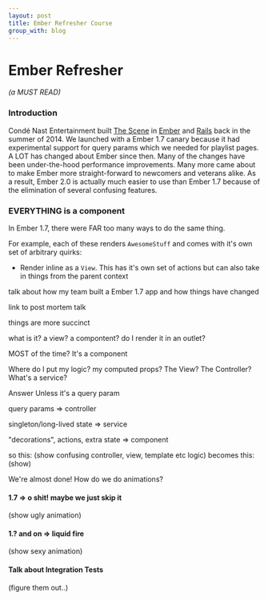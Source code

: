 ```yaml
---
layout: post
title: Ember Refresher Course
group_with: blog
---
```


# Ember Refresher
_(a MUST READ)_

### Introduction
Condé Nast Entertainment built [The Scene](htts://thescene.com) in [Ember](http://emberjs.com/) and [Rails](http://rubyonrails.org/) back in the summer of 2014. We launched with a Ember 1.7 canary because it had experimental support for query params which we needed for playlist pages. A LOT has changed about Ember since then. Many of the changes have been under-the-hood performance improvements. Many more came about to make Ember more straight-forward to newcomers and veterans alike. As a result, Ember 2.0 is actually much easier to use than Ember 1.7 because of the elimination of several confusing features.

### EVERYTHING is a component
In Ember 1.7, there were FAR too many ways to do the same thing.

For example, each of these renders `AwesomeStuff` and comes with it's own set of arbitrary quirks:
- Render inline as a `View`. This has it's own set of actions but can also take in things from the parent context



talk about how my team built a Ember 1.7 app and how things have changed

link to post mortem talk

things are more succinct

what is it? a view? a compontent? do I render it in an outlet? 

MOST of the time? It's a component

Where do I put my logic? my computed props? The View? The Controller? What's a service?

Answer Unless it's a query param

query params => controller

singleton/long-lived state => service

"decorations", actions, extra state => component

so this: (show confusing controller, view, template etc logic)
becomes this: (show)

We're almost done! How do we do animations? 

#### 1.7 => o shit! maybe we just skip it
(show ugly animation)
#### 1.? and on => liquid fire
(show sexy animation)

#### Talk about Integration Tests
(figure them out..)
